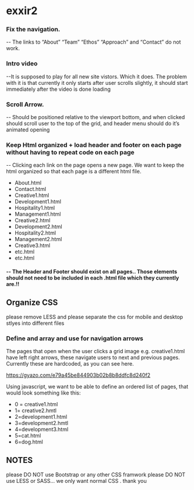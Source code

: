 # exxir2

### Fix the navigation. 

-- The links to “About” “Team” “Ethos” “Approach” and “Contact” do not work. 

### Intro video 

--It is supposed to play for all new site vistors. Which it does. 
The problem with it is that currently it only starts after user scrolls slightly, it should start immediately after the video is done loading 

### Scroll Arrow.

-- Should be positioned relative to the viewport bottom, and when clicked should scroll user to the top of the grid, and header menu should do it’s animated opening 

### Keep Html organized + load header and footer on each page without having to repeat code on each page

-- Clicking each link on the page opens a new page. We want to keep the html organized so that each page is a different html file. 
  * About.html 
  * Contact.html
  * Creative1.html
  * Development1.html
  * Hospitality1.html
  * Management1.html
  * Creative2.html
  * Development2.html
  * Hospitality2.html
  * Management2.html
  * Creative3.html
  * etc.html
  * etc.html

#### -- The Header and Footer should exist on all pages.. Those elements should not need to be included in each .html file which they currently are.!!


## Organize CSS 
please remove LESS
and please separate the css for mobile and desktop stlyes into different files 



### Define and array and use for navigation arrows

The pages that open when the user clicks a grid image e.g. creative1.html have left right arrows, these navigate users to next and previous pages. Currently these are hardcoded, as you can see here. 

https://gyazo.com/e79a45be844903b02b8b8ddfc8d240f2

Using javascript, we want to be able to define an ordered list of pages, that would look something like this:

* 0 = creative1.html
* 1= creative2.hmtl
* 2=development1.html
* 3=development2.hmtl
* 4=development3.html
* 5=cat.html
* 6=dog.html

## NOTES
please DO NOT use Bootstrap or any other CSS framwork
please DO NOT use LESS or SASS... we only want normal CSS .
thank you 



